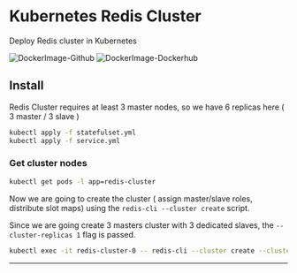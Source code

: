 # Kubernetes Redis Cluster

 Deploy Redis cluster in Kubernetes

![DockerImage-Github](https://github.com/hatamiarash7/Kubernetes-Redis/workflows/DockerImage-Github/badge.svg) ![DockerImage-Dockerhub](https://github.com/hatamiarash7/Kubernetes-Redis/workflows/DockerImage-Dockerhub/badge.svg)

## Install


Redis Cluster requires at least 3 master nodes, so we have 6 replicas here ( 3 master / 3 slave )

```bash
kubectl apply -f statefulset.yml
kubectl apply -f service.yml
```

### Get cluster nodes

```bash
kubectl get pods -l app=redis-cluster 
```

Now we are going to create the cluster ( assign master/slave roles, distribute slot maps) using the `redis-cli --cluster create` script.  

Since we are going create 3 masters cluster with 3 dedicated slaves, the `--cluster-replicas 1` flag is passed.

```bash
kubectl exec -it redis-cluster-0 -- redis-cli --cluster create --cluster-replicas 1 <<< node list from previous command >>>
```

---
